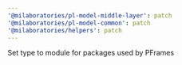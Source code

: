 ```yaml
---
'@milaboratories/pl-model-middle-layer': patch
'@milaboratories/pl-model-common': patch
'@milaboratories/helpers': patch
---
```


Set type to module for packages used by PFrames
